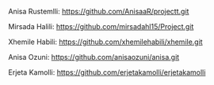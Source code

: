 Anisa Rustemlli: https://github.com/AnisaaR/projectt.git

Mirsada Halili: https://github.com/mirsadahl15/Project.git

Xhemile Habili: https://github.com/xhemilehabili/xhemile.git

Anisa Ozuni: https://github.com/anisaozuni/anisa.git

Erjeta Kamolli: https://github.com/erjetakamolli/erjetakamolli
